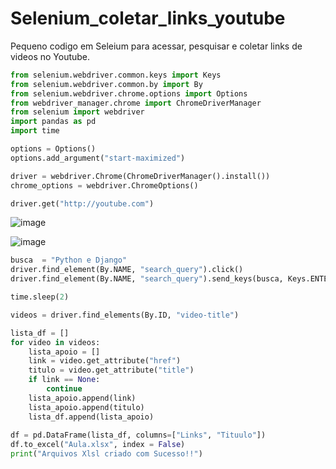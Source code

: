 # Selenium_coletar_links_youtube
 Pequeno codigo em Seleium para acessar, pesquisar e coletar links de videos no  Youtube. 
 
 ```python
from selenium.webdriver.common.keys import Keys
from selenium.webdriver.common.by import By
from selenium.webdriver.chrome.options import Options
from webdriver_manager.chrome import ChromeDriverManager
from selenium import webdriver
import pandas as pd
import time

options = Options()
options.add_argument("start-maximized")

driver = webdriver.Chrome(ChromeDriverManager().install())
chrome_options = webdriver.ChromeOptions()

driver.get("http://youtube.com")
 ```

 
 
 ![image](https://user-images.githubusercontent.com/33934341/195915245-013eb9b4-fd78-4988-ae50-7393b421307c.png)
 
 
 ![image](https://user-images.githubusercontent.com/33934341/195915870-adcb35a3-0e4c-4d61-8fc7-2594f3fc651b.png)




```python
busca  = "Python e Django"
driver.find_element(By.NAME, "search_query").click()
driver.find_element(By.NAME, "search_query").send_keys(busca, Keys.ENTER)

time.sleep(2)

videos = driver.find_elements(By.ID, "video-title")

lista_df = []
for video in videos:
    lista_apoio = []
    link = video.get_attribute("href")
    titulo = video.get_attribute("title")
    if link == None:
        continue
    lista_apoio.append(link)
    lista_apoio.append(titulo)
    lista_df.append(lista_apoio)
    
df = pd.DataFrame(lista_df, columns=["Links", "Tituulo"])
df.to_excel("Aula.xlsx", index = False)
print("Arquivos Xlsl criado com Sucesso!!")
```
